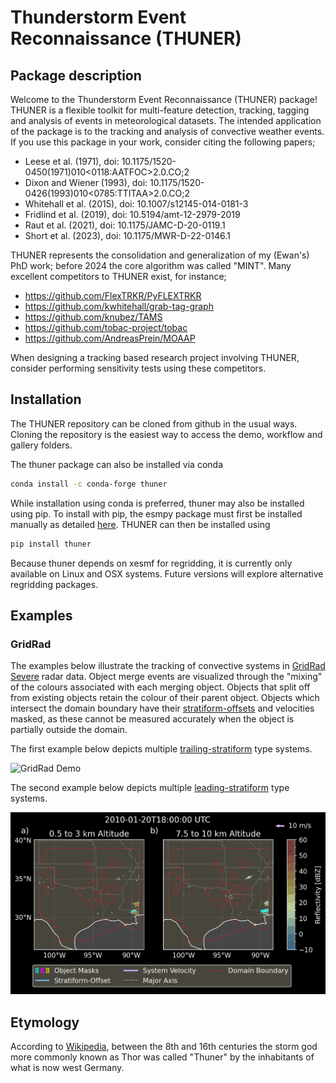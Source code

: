 # Thunderstorm Event Reconnaissance (THUNER)

## Package description
Welcome to the Thunderstorm Event Reconnaissance (THUNER) package! 
THUNER is a flexible toolkit for multi-feature detection, tracking, tagging
and analysis of events in meteorological datasets. The intended application of 
the package is to the tracking and analysis of convective weather events. 
If you use this package in your work, consider citing the following papers;

- Leese et al. (1971), doi: 10.1175/1520-0450(1971)010<0118:AATFOC>2.0.CO;2
- Dixon and Wiener (1993), doi: 10.1175/1520-0426(1993)010<0785:TTITAA>2.0.CO;2
- Whitehall et al. (2015), doi: 10.1007/s12145-014-0181-3
- Fridlind et al. (2019), doi: 10.5194/amt-12-2979-2019
- Raut et al. (2021), doi: 10.1175/JAMC-D-20-0119.1
- Short et al. (2023), doi: 10.1175/MWR-D-22-0146.1

THUNER represents the consolidation and generalization of my (Ewan's) PhD work; 
before 2024 the core algorithm was called "MINT". Many excellent competitors to THUNER 
exist, for instance;

- https://github.com/FlexTRKR/PyFLEXTRKR
- https://github.com/kwhitehall/grab-tag-graph
- https://github.com/knubez/TAMS
- https://github.com/tobac-project/tobac
- https://github.com/AndreasPrein/MOAAP

When designing a tracking based research project involving THUNER, consider performing 
sensitivity tests using these competitors.

## Installation
The THUNER repository can be cloned from github in the usual ways. Cloning the 
repository is the easiest way to access the demo, workflow and gallery folders. 

The thuner package can also be installed via conda
```sh
conda install -c conda-forge thuner
```
While installation using conda is preferred, thuner may also be installed using pip.
To install with pip, the esmpy package must first be installed manually as 
detailed [here](https://xesmf.readthedocs.io/en/latest/installation.html#notes-about-esmpy).
THUNER can then be installed using 
```sh
pip install thuner
```
Because thuner depends on xesmf for regridding, it is currently only available on Linux 
and OSX systems. Future versions will explore alternative regridding packages. 

## Examples

### GridRad
The examples below illustrate the tracking of convective systems in 
[GridRad Severe](https://gridrad.org/) radar data. Object merge events are visualized
through the "mixing" of the colours associated with each merging object. Objects that 
split off from existing objects retain the colour of their parent object. Objects which 
intersect the domain boundary have their [stratiform-offsets](https://doi.org/10.1175/MWR-D-22-0146.1) and velocities masked, as these cannot be measured accurately when the object is partially 
outside the domain. 

The first example below depicts multiple [trailing-stratiform](https://doi.org/10.1175/1520-0493(2001)129<3413:OMOMMC>2.0.CO;2) type systems.

![GridRad Demo](./gallery/mcs_gridrad_20100804.gif)

The second example below depicts multiple [leading-stratiform](https://doi.org/10.1175/1520-0493(2001)129<3413:OMOMMC>2.0.CO;2) type systems.

![GridRad Demo](./gallery/mcs_gridrad_20100120.gif)

## Etymology
According to [Wikipedia](https://en.wikipedia.org/wiki/Thor), between 
the 8th and 16th centuries the storm god more commonly known as Thor 
was called "Thuner" by the inhabitants of what is now west Germany.
